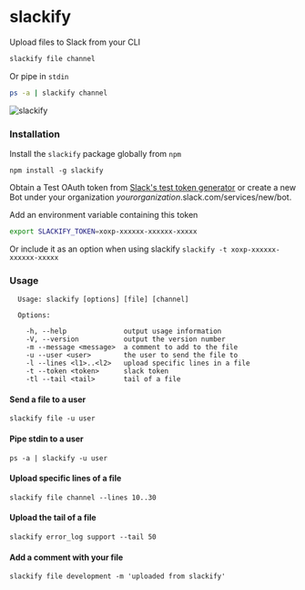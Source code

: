 # slackify

Upload files to Slack from your CLI

```sh
slackify file channel
```

Or pipe in `stdin`
```sh
ps -a | slackify channel
```

![slackify](https://cloud.githubusercontent.com/assets/656630/13386068/3d2d1bd4-de76-11e5-9687-bc76a32ee96b.gif)



### Installation

Install the `slackify` package globally from `npm`
```
npm install -g slackify
```

Obtain a Test OAuth token from [Slack's test token generator](https://api.slack.com/docs/oauth-test-tokens) or create a new Bot under your organization _yourorganization_.slack.com/services/new/bot.

Add an environment variable containing this token
```sh
export SLACKIFY_TOKEN=xoxp-xxxxxx-xxxxxx-xxxxx
```
Or include it as an option when using slackify `slackify -t xoxp-xxxxxx-xxxxxx-xxxxx`

### Usage
```
  Usage: slackify [options] [file] [channel]

  Options:

    -h, --help              output usage information
    -V, --version           output the version number
    -m --message <message>  a comment to add to the file
    -u --user <user>        the user to send the file to
    -l --lines <l1>..<l2>   upload specific lines in a file
    -t --token <token>      slack token
    -tl --tail <tail>       tail of a file
```

#### Send a file to a user
```
slackify file -u user
```

#### Pipe stdin to a user
```
ps -a | slackify -u user
```

#### Upload specific lines of a file
```
slackify file channel --lines 10..30
```

#### Upload the tail of a file
```
slackify error_log support --tail 50
```

#### Add a comment with your file
```
slackify file development -m 'uploaded from slackify'
```
